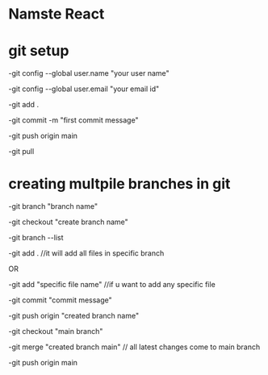 # Namste React

# git setup

-git config --global user.name "your user name"

-git config --global user.email "your email id"

-git add .

-git commit -m "first commit message"

-git push origin main

-git pull

# creating multpile branches in git

-git branch "branch name"

-git checkout "create branch name"

-git branch --list

-git add . //it will add all files in specific branch

OR

-git add "specific file name" //if u want to add any specific file

-git commit "commit message"

-git push origin "created branch name"

-git checkout "main branch"

-git merge "created branch main" // all latest changes come to main branch

-git push origin main
